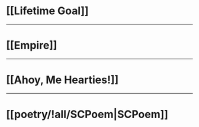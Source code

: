 # [[Lifetime Goal]]

---
# [[Empire]]

---
# [[Ahoy, Me Hearties!]]

---
# [[poetry/!all/SCPoem|SCPoem]]